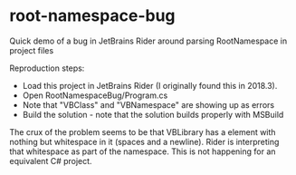 # root-namespace-bug
Quick demo of a bug in JetBrains Rider around parsing RootNamespace in project files

Reproduction steps:
* Load this project in JetBrains Rider (I originally found this in 2018.3).
* Open RootNamespaceBug/Program.cs
* Note that "VBClass" and "VBNamespace" are showing up as errors
* Build the solution - note that the solution builds properly with MSBuild

The crux of the problem seems to be that VBLibrary has a <RootNamespace> element with nothing but whitespace in it (spaces and a newline). 
Rider is interpreting that whitespace as part of the namespace. This is not happening for an equivalent C# project.
